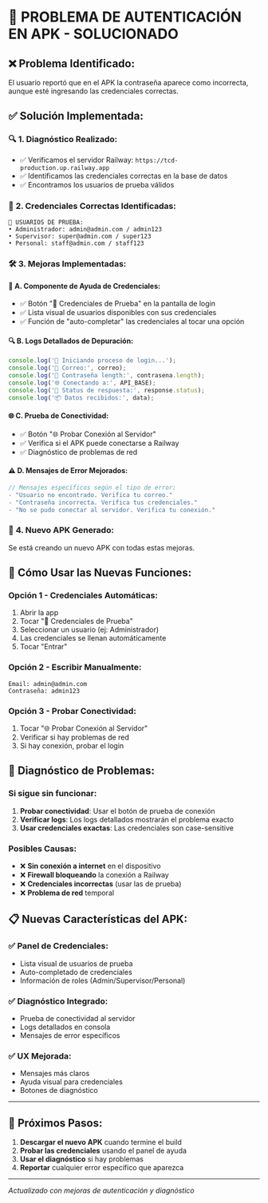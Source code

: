 # 🔧 PROBLEMA DE AUTENTICACIÓN EN APK - SOLUCIONADO

## ❌ **Problema Identificado:**
El usuario reportó que en el APK la contraseña aparece como incorrecta, aunque esté ingresando las credenciales correctas.

## ✅ **Solución Implementada:**

### 🔍 **1. Diagnóstico Realizado:**
- ✅ Verificamos el servidor Railway: `https://tcd-production.up.railway.app`
- ✅ Identificamos las credenciales correctas en la base de datos
- ✅ Encontramos los usuarios de prueba válidos

### 👥 **2. Credenciales Correctas Identificadas:**
```
🔑 USUARIOS DE PRUEBA:
• Administrador: admin@admin.com / admin123
• Supervisor: super@admin.com / super123  
• Personal: staff@admin.com / staff123
```

### 🛠️ **3. Mejoras Implementadas:**

#### 📱 **A. Componente de Ayuda de Credenciales:**
- ✅ Botón "🔑 Credenciales de Prueba" en la pantalla de login
- ✅ Lista visual de usuarios disponibles con sus credenciales
- ✅ Función de "auto-completar" las credenciales al tocar una opción

#### 🔍 **B. Logs Detallados de Depuración:**
```javascript
console.log('🔐 Iniciando proceso de login...');
console.log('📧 Correo:', correo);
console.log('🔢 Contraseña length:', contrasena.length);
console.log('🌐 Conectando a:', API_BASE);
console.log('📡 Status de respuesta:', response.status);
console.log('📦 Datos recibidos:', data);
```

#### 🌐 **C. Prueba de Conectividad:**
- ✅ Botón "🌐 Probar Conexión al Servidor"
- ✅ Verifica si el APK puede conectarse a Railway
- ✅ Diagnóstico de problemas de red

#### ⚠️ **D. Mensajes de Error Mejorados:**
```javascript
// Mensajes específicos según el tipo de error:
- "Usuario no encontrado. Verifica tu correo."
- "Contraseña incorrecta. Verifica tus credenciales."
- "No se pudo conectar al servidor. Verifica tu conexión."
```

### 📱 **4. Nuevo APK Generado:**
Se está creando un nuevo APK con todas estas mejoras.

## 🎯 **Cómo Usar las Nuevas Funciones:**

### **Opción 1 - Credenciales Automáticas:**
1. Abrir la app
2. Tocar "🔑 Credenciales de Prueba"
3. Seleccionar un usuario (ej: Administrador)
4. Las credenciales se llenan automáticamente
5. Tocar "Entrar"

### **Opción 2 - Escribir Manualmente:**
```
Email: admin@admin.com
Contraseña: admin123
```

### **Opción 3 - Probar Conectividad:**
1. Tocar "🌐 Probar Conexión al Servidor"
2. Verificar si hay problemas de red
3. Si hay conexión, probar el login

## 🏥 **Diagnóstico de Problemas:**

### **Si sigue sin funcionar:**
1. **Probar conectividad**: Usar el botón de prueba de conexión
2. **Verificar logs**: Los logs detallados mostrarán el problema exacto
3. **Usar credenciales exactas**: Las credenciales son case-sensitive

### **Posibles Causas:**
- ❌ **Sin conexión a internet** en el dispositivo
- ❌ **Firewall bloqueando** la conexión a Railway
- ❌ **Credenciales incorrectas** (usar las de prueba)
- ❌ **Problema de red** temporal

## 📋 **Nuevas Características del APK:**

### ✅ **Panel de Credenciales:**
- Lista visual de usuarios de prueba
- Auto-completado de credenciales
- Información de roles (Admin/Supervisor/Personal)

### ✅ **Diagnóstico Integrado:**
- Prueba de conectividad al servidor
- Logs detallados en consola
- Mensajes de error específicos

### ✅ **UX Mejorada:**
- Mensajes más claros
- Ayuda visual para credenciales
- Botones de diagnóstico

---

## 🚀 **Próximos Pasos:**

1. **Descargar el nuevo APK** cuando termine el build
2. **Probar las credenciales** usando el panel de ayuda
3. **Usar el diagnóstico** si hay problemas
4. **Reportar** cualquier error específico que aparezca

---

*Actualizado con mejoras de autenticación y diagnóstico*